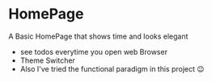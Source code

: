 # HomePage
 A Basic HomePage that shows time and looks elegant 
 - see todos everytime you open web Browser 
 - Theme Switcher
- Also I've tried the functional paradigm in this project 😉
 